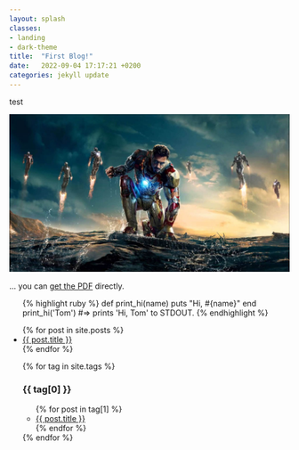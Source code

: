 ```yaml
---
layout: splash
classes:
- landing
- dark-theme
title:  "First Blog!"
date:   2022-09-04 17:17:21 +0200
categories: jekyll update
---
```

test

![My helpful screenshot](/assets/images/a.jpg)

... you can [get the PDF](/assets/images/a.jpg) directly.
<ul>
{% highlight ruby %}
def print_hi(name)
  puts "Hi, #{name}"
end
print_hi('Tom')
#=> prints 'Hi, Tom' to STDOUT.
{% endhighlight %}
</ul>

<ul>
  {% for post in site.posts %}
    <li>
      <a href="{{ post.url }}">{{ post.title }}</a>
    </li>
  {% endfor %}
</ul>

<ul>
{% for tag in site.tags %}
  <h3>{{ tag[0] }}</h3>
  <ul>
    {% for post in tag[1] %}
      <li><a href="{{ post.url }}">{{ post.title }}</a></li>
    {% endfor %}
  </ul>
{% endfor %}
</ul>